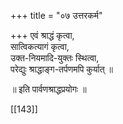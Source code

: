 +++
title = "०७ उत्तरकर्म"

+++
एवं श्राद्धं कृत्वा,  
सात्विकत्यागं कृत्वा,  
उक्त-नियमादि-युक्तः स्थित्वा,  
परेद्युः श्राद्धाङ्ग-तर्पणमपि कुर्यात् ॥ 

॥ इति पार्वणश्राद्धप्रयोगः ॥

[[143]]
